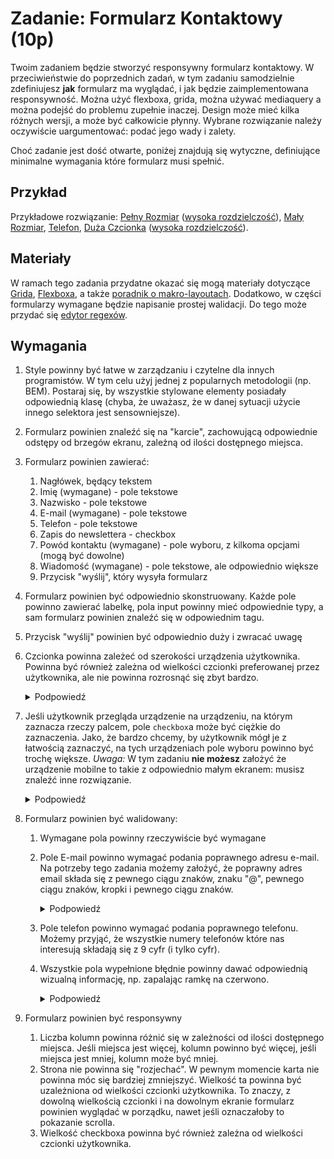 # Zadanie: Formularz Kontaktowy (10p)

Twoim zadaniem będzie stworzyć responsywny formularz kontaktowy. W przeciwieństwie do poprzednich zadań, w tym zadaniu samodzielnie zdefiniujesz **jak** formularz ma wyglądać, i jak będzie zaimplementowana responsywność. Można użyć flexboxa, grida, można używać mediaquery a można podejść do problemu zupełnie inaczej. Design może mieć kilka różnych wersji, a może być całkowicie płynny. Wybrane rozwiązanie należy oczywiście uargumentować: podać jego wady i zalety.

Choć zadanie jest dość otwarte, poniżej znajdują się wytyczne, definiujące minimalne wymagania które formularz musi spełnić.

## Przykład

Przykładowe rozwiązanie: [Pełny Rozmiar](./form_fullsize.png) ([wysoka rozdzielczość](./form_fullsize_fullres.png)), [Mały Rozmiar](./form_smallsize_fullres.png), [Telefon](./form_phone_fullres.png), [Duża Czcionka](./form_bigfont.png) ([wysoka rozdzielczość](./form_bigfont_fullres.png)).

## Materiały

W ramach tego zadania przydatne okazać się mogą materiały dotyczące [Grida](https://developer.mozilla.org/en-US/docs/Web/CSS/CSS_Grid_Layout), [Flexboxa](https://developer.mozilla.org/en-US/docs/Web/CSS/CSS_Flexible_Box_Layout/Basic_Concepts_of_Flexbox), a także [poradnik o makro-layoutach](https://web.dev/learn/design/macro-layouts/). Dodatkowo, w części formularzy wymagane będzie napisanie prostej walidacji. Do tego może przydać się [edytor regexów](https://regex101.com/).

## Wymagania

1.  Style powinny być łatwe w zarządzaniu i czytelne dla innych programistów. W tym celu użyj jednej z popularnych metodologii (np. BEM). Postaraj się, by wszystkie stylowane elementy posiadały odpowiednią klasę (chyba, że uważasz, że w danej sytuacji użycie innego selektora jest sensowniejsze).
1.  Formularz powinien znaleźć się na "karcie", zachowującą odpowiednie odstępy od brzegów ekranu, zależną od ilości dostępnego miejsca.
1.  Formularz powinien zawierać:
    1. Nagłówek, będący tekstem
    1. Imię (wymagane) - pole tekstowe
    1. Nazwisko - pole tekstowe
    1. E-mail (wymagane) - pole tekstowe
    1. Telefon - pole tekstowe
    1. Zapis do newslettera - checkbox
    1. Powód kontaktu (wymagane) - pole wyboru, z kilkoma opcjami (mogą być dowolne)
    1. Wiadomość (wymagane) - pole tekstowe, ale odpowiednio większe
    1. Przycisk "wyślij", który wysyła formularz
1.  Formularz powinien być odpowiednio skonstruowany. Każde pole powinno zawierać labelkę, pola input powinny mieć odpowiednie typy, a sam formularz powinien znaleźć się w odpowiednim tagu.
1.  Przycisk "wyślij" powinien być odpowiednio duży i zwracać uwagę
1.  Czcionka powinna zależeć od szerokości urządzenia użytkownika. Powinna być również zależna od wielkości czcionki preferowanej przez użytkownika, ale nie powinna rozrosnąć się zbyt bardzo.

    <details>
      <summary>Podpowiedź</summary>

    > Choć responsywna czcionka nie jest czymś standardowym, to w tym zadaniu chcemy przede wszystkim zapoznać się z możliwościami. Najbardziej standardowym sposobem by nadać czcionce wielkość zależną od wielkości urządzenia, jest użycie odpowiedniej jednostki (`vw`, `vh`, `vmin`, `vmax`: która jest tu najlepsza?) i nadanie czcionce głównej (tej z tagu `html`) odpowiedniej wielkości.
    >
    > By czcionka brała pod uwagę preferencje użytkownika, możemy użyć funkcji `calc` i dodać do czcionki jednostkę relatywną, np. `rem`.
    >
    > By czcionka zbyt bardzo się nie rozrosła, możemy użyć funkcji `clamp`.
    >
    > Przydać sie może: https://www.smashingmagazine.com/2022/01/modern-fluid-typography-css-clamp/

    </details>

1.  Jeśli użytkownik przegląda urządzenie na urządzeniu, na którym zaznacza rzeczy palcem, pole `checkbox`a może być ciężkie do zaznaczenia. Jako, że bardzo chcemy, by użytkownik mógł je z łatwością zaznaczyć, na tych urządzeniach pole wyboru powinno być trochę większe. _Uwaga:_ W tym zadaniu **nie możesz** założyć że urządzenie mobilne to takie z odpowiednio małym ekranem: musisz znaleźć inne rozwiązanie.

    <details>
      <summary>Podpowiedź</summary>

    > [To może sie przydać](https://developer.mozilla.org/en-US/docs/Web/CSS/@media/pointer)

    </details>

1.  Formularz powinien być walidowany:

    1.  Wymagane pola powinny rzeczywiście być wymagane
    1.  Pole E-mail powinno wymagać podania poprawnego adresu e-mail. Na potrzeby tego zadania możemy założyć, że poprawny adres email składa się z pewnego ciągu znaków, znaku "@", pewnego ciągu znaków, kropki i pewnego ciągu znaków.

        <details>
          <summary>Podpowiedź</summary>

        > Problem sprawdzenia, czy dany adres email jest poprawny, jest zaskakująco skomplikowany. Istnieją [skomplikowane wyrażenia regularne](http://www.ex-parrot.com/~pdw/Mail-RFC822-Address.html) rozwiązujące ten problem, jednak przepisywanie ich do HTML'a może okazać się nużące. "Pewny ciąg znaków" w treści jest celowo nieprecyzyjny: zdefiniuj go tak, by miało to jakiś sens. Celem zadania nie jest sprawdzić, czy potrafisz napisać skomplikowane wyrażenie regularne.
        >
        > Przydatny może okazać się atrybut `pattern`.

        </details>

    1.  Pole telefon powinno wymagać podania poprawnego telefonu. Możemy przyjąć, że wszystkie numery telefonów które nas interesują składają się z 9 cyfr (i tylko cyfr).
    1.  Wszystkie pola wypełnione błędnie powinny dawać odpowiednią wizualną informację, np. zapalając ramkę na czerwono.
         <details>
           <summary>Podpowiedź</summary>

        > Bardzo przydatna może okazać się pseudoklasa `:invalid`

         </details>

1.  Formularz powinien być responsywny
    1. Liczba kolumn powinna różnić się w zależności od ilości dostępnego miejsca. Jeśli miejsca jest więcej, kolumn powinno być więcej, jeśli miejsca jest mniej, kolumn może być mniej.
    1. Strona nie powinna się "rozjechać". W pewnym momencie karta nie powinna móc się bardziej zmniejszyć. Wielkość ta powinna być uzależniona od wielkości czcionki użytkownika. To znaczy, z dowolną wielkością czcionki i na dowolnym ekranie formularz powinien wyglądać w porządku, nawet jeśli oznaczałoby to pokazanie scrolla.
    1. Wielkość checkboxa powinna być również zależna od wielkości czcionki użytkownika.
